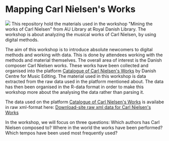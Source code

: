 # Mapping Carl Nielsen's Works
![](./graphics/carlnielsenbanner.png)
This repository hold the materials used in the workshop "Mining the works of Carl Nielsen" from AU Library at Royal Danish Library. The workshop is about analyzing the musical works of Carl Nielsen, by using digital methods. 
 
The aim of this workshop is to introduce absolute newcomers to digital methods and working with data. This is done by attendees working with the methods and material themselves. The overall area of interest is the Danish composer Carl Nielsen works. These works have been collected and organised into the platform [Catalogue of Carl Nielsen's Works](https://www.kb.dk/dcm/cnw/about.xq) by Danish Centre for Music Editing.
The material used in this workshop is data extracted from the raw data used in the platform mentioned about. The data has then been organised in the R-data format in order to make this workshop more about the analysing the data rather than parsing it.

The data used on the platform [Catalogue of Carl Nielsen's Works](https://www.kb.dk/dcm/cnw/about.xq) is availabe in raw xml-format here: [Download-site raw xml data for Carl Nielsen's Works](https://loar.kb.dk/items/7095cffa-6c9c-42c5-b1a7-44deae920871)

In the workshop, we will focus on three questions:
Which authors has Carl Nielsen composed to?
Where in the world the works have been performed?
Which tempos have been used most frequently used?
